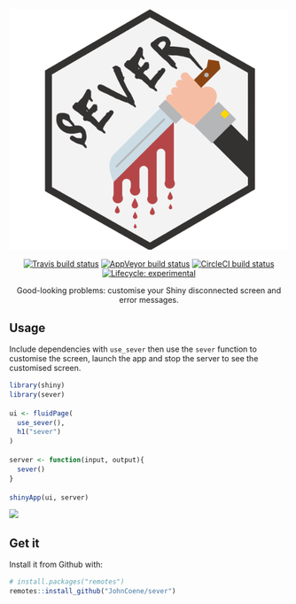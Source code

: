 <div align="center">

![](./man/figures/logo.png)

<!-- badges: start -->
[![Travis build status](https://travis-ci.org/JohnCoene/sever.svg?branch=master)](https://travis-ci.org/JohnCoene/sever)
[![AppVeyor build status](https://ci.appveyor.com/api/projects/status/github/JohnCoene/sever?branch=master&svg=true)](https://ci.appveyor.com/project/JohnCoene/sever)
[![CircleCI build status](https://circleci.com/gh/JohnCoene/sever.svg?style=svg)](https://circleci.com/gh/JohnCoene/sever)
[![Lifecycle: experimental](https://img.shields.io/badge/lifecycle-experimental-orange.svg)](https://www.tidyverse.org/lifecycle/#experimental)
<!-- badges: end -->

Good-looking problems: customise your Shiny disconnected screen and error messages.

</div>

## Usage

Include dependencies with `use_sever` then use the `sever` function to customise the screen, launch the app and stop the server to see the customised screen.

``` r
library(shiny)
library(sever)

ui <- fluidPage(
  use_sever(),
  h1("sever")
)

server <- function(input, output){
  sever()
}

shinyApp(ui, server)
```

![](https://sever.john-coene.com/img/sever_example.png)

## Get it

Install it from Github with:

``` r
# install.packages("remotes")
remotes::install_github("JohnCoene/sever")
```
